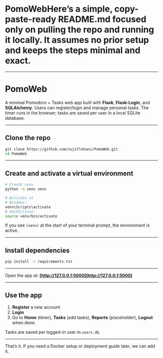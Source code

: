 # PomoWebHere’s a **simple, copy-paste-ready README.md** focused only on **pulling the repo and running it locally**. It assumes no prior setup and keeps the steps minimal and exact.

---

# PomoWeb

A minimal Pomodoro + Tasks web app built with **Flask**, **Flask-Login**, and **SQLAlchemy**.
Users can register/login and manage personal tasks. The timer runs in the browser; tasks are saved per user in a local SQLite database.

---

## Clone the repo

```bash
git clone https://github.com/sujitlohani/PomoWeb.git
cd PomoWeb
```

---

## Create and activate a virtual environment

```bash
# Create venv
python -m venv venv

# Activate it
# Windows:
venv\Scripts\activate
# macOS/Linux:
source venv/bin/activate
```

If you see `(venv)` at the start of your terminal prompt, the environment is active.

---

## Install dependencies

```bash
pip install -r requirements.txt
```

---


Open the app at:
**[http://127.0.0.1:5000](http://127.0.0.1:5000)**

---

## Use the app

1. **Register** a new account
2. **Login**
3. Go to **Home** (timer), **Tasks** (add tasks), **Reports** (placeholder), **Logout** when done.

Tasks are saved per logged-in user in `users.db`.

---

That’s it. If you need a Docker setup or deployment guide later, we can add it.
